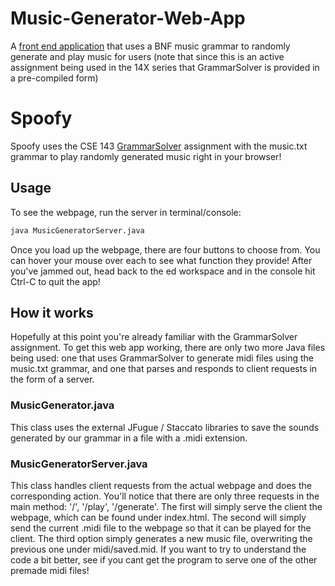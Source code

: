 # Music-Generator-Web-App
A [front end application](https://arxiv.org/abs/2010.04671) that uses a BNF music grammar to randomly generate and play music for users 
(note that since this is an active assignment being used in the 14X series that GrammarSolver is provided in a pre-compiled form)
# Spoofy
Spoofy uses the CSE 143 [GrammarSolver](https://courses.cs.washington.edu/courses/cse143/21su/handouts/a4.pdf)
assignment with the music.txt grammar to play randomly generated music right in your browser!

## Usage
To see the webpage, run the server in terminal/console:
```bash
java MusicGeneratorServer.java
```

Once you load up the webpage, there are four buttons to choose from. You can hover your mouse over each to see what function they provide!
After you've jammed out, head back to the ed workspace and in the console hit Ctrl-C to quit the app!

## How it works
Hopefully at this point you're already familiar with the GrammarSolver assignment.
To get this web app working, there are only two more Java files being used: one that uses GrammarSolver to generate midi files using the music.txt grammar, and one that parses and responds to client requests in the form of a server.

### MusicGenerator.java
This class uses the external JFugue / Staccato libraries to save the sounds generated by our grammar in a file with a .midi extension.

### MusicGeneratorServer.java
This class handles client requests from the actual webpage and does the corresponding action. You'll notice that there are only
three requests in the main method: '/', '/play', '/generate'. The first will simply serve the client the webpage, which can be
found under index.html. The second will simply send the current .midi file to the webpage so that it can be played for the client.
The third option simply generates a new music file, overwriting the previous one under midi/saved.mid. If you want to try to understand
the code a bit better, see if you cant get the program to serve one of the other premade midi files!
